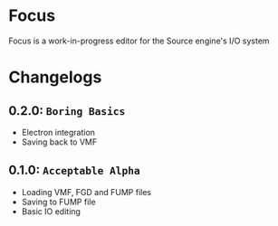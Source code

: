 Focus
=============

Focus is a work-in-progress editor for the Source engine's I/O system

# Changelogs
## 0.2.0: `Boring Basics`
- Electron integration
- Saving back to VMF

## 0.1.0: `Acceptable Alpha`
- Loading VMF, FGD and FUMP files
- Saving to FUMP file
- Basic IO editing
